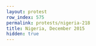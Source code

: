 ```yaml
---
layout: protest
row_index: 575
permalink: protests/nigeria-218
title: Nigeria, December 2015
hidden: true
---
```

